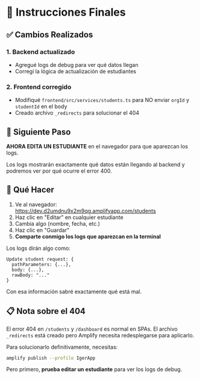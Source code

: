 # 🔧 Instrucciones Finales

## ✅ Cambios Realizados

### 1. Backend actualizado
- Agregué logs de debug para ver qué datos llegan
- Corregí la lógica de actualización de estudiantes

### 2. Frontend corregido
- Modifiqué `frontend/src/services/students.ts` para NO enviar `orgId` y `studentId` en el body
- Creado archivo `_redirects` para solucionar el 404

## 📝 Siguiente Paso

**AHORA EDITA UN ESTUDIANTE** en el navegador para que aparezcan los logs.

Los logs mostrarán exactamente qué datos están llegando al backend y podremos ver por qué ocurre el error 400.

## 🎯 Qué Hacer

1. Ve al navegador: https://dev.d2umdnu9x2m9qg.amplifyapp.com/students
2. Haz clic en "Editar" en cualquier estudiante
3. Cambia algo (nombre, fecha, etc.)
4. Haz clic en "Guardar"
5. **Comparte conmigo los logs que aparezcan en la terminal**

Los logs dirán algo como:
```
Update student request: {
  pathParameters: {...},
  body: {...},
  rawBody: "..."
}
```

Con esa información sabré exactamente qué está mal.

## 📋 Nota sobre el 404

El error 404 en `/students` y `/dashboard` es normal en SPAs. El archivo `_redirects` está creado pero Amplify necesita redesplegarse para aplicarlo.

Para solucionarlo definitivamente, necesitas:
```bash
amplify publish --profile IgerApp
```

Pero primero, **prueba editar un estudiante** para ver los logs de debug.


